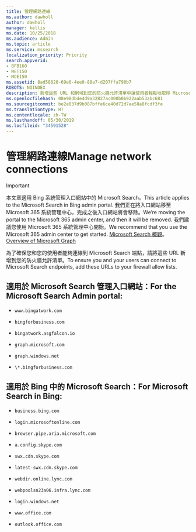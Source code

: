 ```yaml
---
title: 管理網路連線
ms.author: dawholl
author: dawholl
manager: kellis
ms.date: 10/25/2018
ms.audience: Admin
ms.topic: article
ms.service: mssearch
localization_priority: Priority
search.appverid:
- BFB160
- MET150
- MOE150
ms.assetid: 8ad58820-69e0-4ee0-88a7-d207ffa790b7
ROBOTS: NOINDEX
description: 新增這些 URL 和網域到您的防火牆允許清單中讓使用者輕鬆地取得 Microsoft Search
ms.openlocfilehash: 08e98dbde4d9a32827ac000b0b922aab53abc681
ms.sourcegitcommit: be2e837d9b087bffe6ce40d72d7ae58a8fcdf3fe
ms.translationtype: HT
ms.contentlocale: zh-TW
ms.lasthandoff: 05/30/2019
ms.locfileid: "34591528"
---
```

# <a name="manage-network-connections"></a><span data-ttu-id="14264-103">管理網路連線</span><span class="sxs-lookup"><span data-stu-id="14264-103">Manage network connections</span></span>

> [!IMPORTANT]
> <span data-ttu-id="14264-104">本文章適用 Bing 系統管理入口網站中的 Microsoft Search。</span><span class="sxs-lookup"><span data-stu-id="14264-104">This article applies to the Microsoft Search in Bing admin portal.</span></span> <span data-ttu-id="14264-105">我們正在將入口網站移至 Microsoft 365 系統管理中心，完成之後入口網站將會移除。</span><span class="sxs-lookup"><span data-stu-id="14264-105">We’re moving the portal to the Microsoft 365 admin center, and then it will be removed.</span></span> <span data-ttu-id="14264-106">我們建議您使用 Microsoft 365 系統管理中心開始。</span><span class="sxs-lookup"><span data-stu-id="14264-106">We recommend that you use the Microsoft 365 admin center to get started.</span></span> <span data-ttu-id="14264-107">[Microsoft Search 概觀](overview-microsoft-search.md)。</span><span class="sxs-lookup"><span data-stu-id="14264-107">[Overview of Microsoft Graph](overview-microsoft-search.md)</span></span>
    
<span data-ttu-id="14264-108">為了確保您和您的使用者能夠連線到 Microsoft Search 端點，請將這些 URL 新增到您的防火牆允許清單。</span><span class="sxs-lookup"><span data-stu-id="14264-108">To ensure you and your users can connect to Microsoft Search endpoints, add these URLs to your firewall allow lists.</span></span>
  
## <a name="for-the-microsoft-search-admin-portal"></a><span data-ttu-id="14264-109">適用於 Microsoft Search 管理入口網站：</span><span class="sxs-lookup"><span data-stu-id="14264-109">For the Microsoft Search Admin portal:</span></span>

- `www.bingatwork.com`
    
- `bingforbusiness.com`
    
- `bingatwork.asgfalcon.io`
    
- `graph.microsoft.com`
    
- `graph.windows.net`
    
- `\*.bingforbusiness.com`
    
## <a name="for-microsoft-search-in-bing"></a><span data-ttu-id="14264-110">適用於 Bing 中的 Microsoft Search：</span><span class="sxs-lookup"><span data-stu-id="14264-110">For Microsoft Search in Bing:</span></span>

- `business.bing.com`
    
- `login.microsoftonline.com`
    
- `browser.pipe.aria.microsoft.com`
    
- `a.config.skype.com`
    
- `swx.cdn.skype.com`
    
- `latest-swx.cdn.skype.com`
    
- `webdir.online.lync.com`
    
- `webpoolsn23a06.infra.lync.com`
    
- `login.windows.net`
    
- `www.office.com`
    
- `outlook.office.com`
